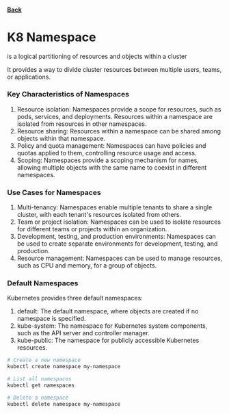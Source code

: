 #### [Back](./README.md)

# K8 Namespace

is a logical partitioning of resources and objects within a cluster

It provides a way to divide cluster resources between multiple users, teams, or applications.

### Key Characteristics of Namespaces
1. Resource isolation: Namespaces provide a scope for resources, such as pods, services, and deployments. Resources within a namespace are isolated from resources in other namespaces.
2. Resource sharing: Resources within a namespace can be shared among objects within that namespace.
3. Policy and quota management: Namespaces can have policies and quotas applied to them, controlling resource usage and access.
4. Scoping: Namespaces provide a scoping mechanism for names, allowing multiple objects with the same name to coexist in different namespaces.

### Use Cases for Namespaces
1. Multi-tenancy: Namespaces enable multiple tenants to share a single cluster, with each tenant's resources isolated from others.
2. Team or project isolation: Namespaces can be used to isolate resources for different teams or projects within an organization.
3. Development, testing, and production environments: Namespaces can be used to create separate environments for development, testing, and production.
4. Resource management: Namespaces can be used to manage resources, such as CPU and memory, for a group of objects.

### Default Namespaces
Kubernetes provides three default namespaces:
1. default: The default namespace, where objects are created if no namespace is specified.
2. kube-system: The namespace for Kubernetes system components, such as the API server and controller manager.
3. kube-public: The namespace for publicly accessible Kubernetes resources.

```bash
# Create a new namespace
kubectl create namespace my-namespace

# List all namespaces
kubectl get namespaces

# Delete a namespace
kubectl delete namespace my-namespace
```
